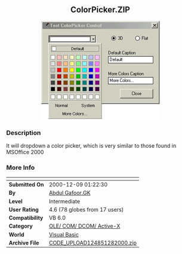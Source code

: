 ﻿<div align="center">

## ColorPicker\.ZIP

<img src="PIC2000128172304158.jpg">
</div>

### Description

It will dropdown a color picker, which is very similar to those found in MSOffice 2000
 
### More Info
 


<span>             |<span>
---                |---
**Submitted On**   |2000-12-09 01:22:30
**By**             |[Abdul Gafoor\.GK](https://github.com/Planet-Source-Code/PSCIndex/blob/master/ByAuthor/abdul-gafoor-gk.md)
**Level**          |Intermediate
**User Rating**    |4.6 (78 globes from 17 users)
**Compatibility**  |VB 6\.0
**Category**       |[OLE/ COM/ DCOM/ Active\-X](https://github.com/Planet-Source-Code/PSCIndex/blob/master/ByCategory/ole-com-dcom-active-x__1-29.md)
**World**          |[Visual Basic](https://github.com/Planet-Source-Code/PSCIndex/blob/master/ByWorld/visual-basic.md)
**Archive File**   |[CODE\_UPLOAD124851282000\.zip](https://github.com/Planet-Source-Code/abdul-gafoor-gk-colorpicker-zip__1-13443/archive/master.zip)









